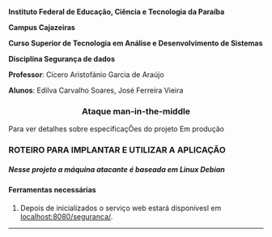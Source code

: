 **Instituto Federal de Educação, Ciência e Tecnologia da Paraíba**

**Campus Cajazeiras**

**Curso Superior de Tecnologia em Análise e Desenvolvimento de Sistemas**

**Disciplina Segurança de dados**

**Professor**: 	Cícero Aristofánio Garcia de Araújo

**Alunos**: Edilva Carvalho Soares, José Ferreira Vieira

<h3 align="center">
  Ataque man-in-the-middle
</h3>

Para ver detalhes sobre especificaçÕes do projeto
 Em produção



### ROTEIRO PARA IMPLANTAR E UTILIZAR A APLICAÇÃO
<h5> Nesse projeto a máquina atacante é baseada em Linux Debian</h5>
 
#### Ferramentas necessárias




1. Depois de inicializados o serviço web estará disponívesl em [localhost:8080/seguranca/](http://localhost:8080/seguranca/).

<hr>

 
